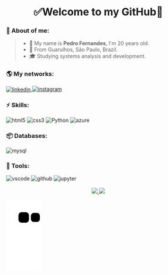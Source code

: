 <h1 align="center"> 
	✅Welcome to my GitHub🚀
</h1>

### 👦 About of me: 
> - 👋 My name is **Pedro Fernandes**, I'm 20 years old.
> - 📌 From Guarulhos, São Paulo, Brazil.
> - 🎓 Studying systems analysis and development.

### 🌎 My networks:
<div style="display: inline_block">
  <a href="https://www.linkedin.com/in/pedro-moura-technology/" target="_blank">
    <img align="center" alt="linkedin" src="https://img.shields.io/badge/LinkedIn-0077B5?style=for-the-badge&logo=linkedin&logoColor=white" />
  </a>
  <a href="https://www.instagram.com/eldropeernandes/" target="_blank">
    <img aling="center" alt="instagram" src="https://img.shields.io/badge/Instagram-E4405F?style=for-the-badge&logo=instagram&logoColor=white)](https://www.instagram.com/eldropeernandes/" />
  </a>
  
### ⚡ Skills:
<div style="display: inline_block">
  <img aling="center" alt="html5" src="https://img.shields.io/badge/HTML5-E34F26?style=for-the-badge&logo=html5&logoColor=white" />
  <img aling="center" alt="css3" src="https://img.shields.io/badge/CSS3-1572B6?style=for-the-badge&logo=css3&logoColor=white" />
  <img aling='center' alt="Python" src="https://img.shields.io/badge/python-3670A0?style=for-the-badge&logo=python&logoColor=ffdd54"/>
  <img aling="center" alt="azure" src="https://img.shields.io/badge/Azure_DevOps-0078D7?style=for-the-badge&logo=azure-devops&logoColor=white"/>
</div>

### 📦 Databases:
<div>
  <img aling="center" alt="mysql" src="https://img.shields.io/badge/MySQL-005C84?style=for-the-badge&logo=mysql&logoColor=white"/>
</div>

### 🧰 Tools:
<div>
  <img aling="center" alt="vscode" src="https://img.shields.io/badge/VSCode-0078D4?style=for-the-badge&logo=visual%20studio%20code&logoColor=white"/>
  <img aling="center" alt="github" src="https://img.shields.io/badge/GitHub-100000?style=for-the-badge&logo=github&logoColor=white"/>
  <img aling="center" alt="jupyter" src="https://img.shields.io/badge/Jupyter-F37626.svg?&style=for-the-badge&logo=Jupyter&logoColor=white"/>
</div>

<br>
<div align="center">
  <a href="https://github.com/whoemai">
  <img height="150em" src="https://github-readme-stats.vercel.app/api?username=whoemai&show_icons=true&theme=merko&include_all_commits=true&count_private=true"/>
  <img height="150em" src="https://github-readme-stats.vercel.app/api/top-langs/?username=whoemai&layout=compact&langs_count=7&theme=merko"/>
</div>
  
![Snake animation](https://github.com/whoemai/whoemai/blob/output/github-contribution-grid-snake.svg)

